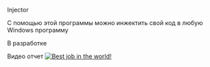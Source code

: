 Injector

С помощью этой программы можно инжектить свой код в любую Windows программу



В разработке

Видео отчет
[![Best job in the world!](https://img.youtube.com/vi/94HLyui6eVk/0.jpg)](https://youtu.be/XZ5RrvXTFMs)
